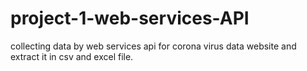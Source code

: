 # project-1-web-services-API
collecting data by web services api for corona virus data website and extract it in csv and excel file.
